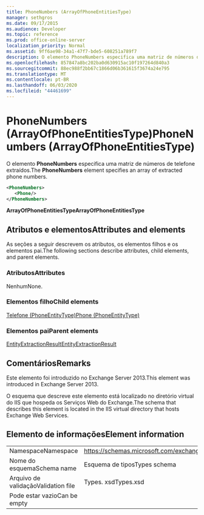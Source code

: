 ```yaml
---
title: PhoneNumbers (ArrayOfPhoneEntitiesType)
manager: sethgros
ms.date: 09/17/2015
ms.audience: Developer
ms.topic: reference
ms.prod: office-online-server
localization_priority: Normal
ms.assetid: 9ff6ae98-34a1-47f7-bde5-608251a789f7
description: O elemento PhoneNumbers especifica uma matriz de números de telefone extraídos.
ms.openlocfilehash: 857847a8bc202ba0d630915ac10f197264d840a3
ms.sourcegitcommit: 88ec988f2bb67c1866d06b361615f3674a24e795
ms.translationtype: MT
ms.contentlocale: pt-BR
ms.lasthandoff: 06/03/2020
ms.locfileid: "44461699"
---
```

# <a name="phonenumbers-arrayofphoneentitiestype"></a><span data-ttu-id="abd67-103">PhoneNumbers (ArrayOfPhoneEntitiesType)</span><span class="sxs-lookup"><span data-stu-id="abd67-103">PhoneNumbers (ArrayOfPhoneEntitiesType)</span></span>

<span data-ttu-id="abd67-104">O elemento **PhoneNumbers** especifica uma matriz de números de telefone extraídos.</span><span class="sxs-lookup"><span data-stu-id="abd67-104">The **PhoneNumbers** element specifies an array of extracted phone numbers.</span></span> 
  
```XML
<PhoneNumbers>
   <Phone/>
</PhoneNumbers>
```

 <span data-ttu-id="abd67-105">**ArrayOfPhoneEntitiesType**</span><span class="sxs-lookup"><span data-stu-id="abd67-105">**ArrayOfPhoneEntitiesType**</span></span>
## <a name="attributes-and-elements"></a><span data-ttu-id="abd67-106">Atributos e elementos</span><span class="sxs-lookup"><span data-stu-id="abd67-106">Attributes and elements</span></span>

<span data-ttu-id="abd67-107">As seções a seguir descrevem os atributos, os elementos filhos e os elementos pai.</span><span class="sxs-lookup"><span data-stu-id="abd67-107">The following sections describe attributes, child elements, and parent elements.</span></span>
  
### <a name="attributes"></a><span data-ttu-id="abd67-108">Atributos</span><span class="sxs-lookup"><span data-stu-id="abd67-108">Attributes</span></span>

<span data-ttu-id="abd67-109">Nenhum</span><span class="sxs-lookup"><span data-stu-id="abd67-109">None.</span></span>
  
### <a name="child-elements"></a><span data-ttu-id="abd67-110">Elementos filho</span><span class="sxs-lookup"><span data-stu-id="abd67-110">Child elements</span></span>

[<span data-ttu-id="abd67-111">Telefone (PhoneEntityType)</span><span class="sxs-lookup"><span data-stu-id="abd67-111">Phone (PhoneEntityType)</span></span>](phone-phoneentitytype.md)
  
### <a name="parent-elements"></a><span data-ttu-id="abd67-112">Elementos pai</span><span class="sxs-lookup"><span data-stu-id="abd67-112">Parent elements</span></span>

[<span data-ttu-id="abd67-113">EntityExtractionResult</span><span class="sxs-lookup"><span data-stu-id="abd67-113">EntityExtractionResult</span></span>](entityextractionresult.md)
  
## <a name="remarks"></a><span data-ttu-id="abd67-114">Comentários</span><span class="sxs-lookup"><span data-stu-id="abd67-114">Remarks</span></span>

<span data-ttu-id="abd67-115">Este elemento foi introduzido no Exchange Server 2013.</span><span class="sxs-lookup"><span data-stu-id="abd67-115">This element was introduced in Exchange Server 2013.</span></span>
  
<span data-ttu-id="abd67-116">O esquema que descreve este elemento está localizado no diretório virtual do IIS que hospeda os Serviços Web do Exchange.</span><span class="sxs-lookup"><span data-stu-id="abd67-116">The schema that describes this element is located in the IIS virtual directory that hosts Exchange Web Services.</span></span>
  
## <a name="element-information"></a><span data-ttu-id="abd67-117">Elemento de informações</span><span class="sxs-lookup"><span data-stu-id="abd67-117">Element information</span></span>

|||
|:-----|:-----|
|<span data-ttu-id="abd67-118">Namespace</span><span class="sxs-lookup"><span data-stu-id="abd67-118">Namespace</span></span>  <br/> |https://schemas.microsoft.com/exchange/services/2006/types  <br/> |
|<span data-ttu-id="abd67-119">Nome do esquema</span><span class="sxs-lookup"><span data-stu-id="abd67-119">Schema name</span></span>  <br/> |<span data-ttu-id="abd67-120">Esquema de tipos</span><span class="sxs-lookup"><span data-stu-id="abd67-120">Types schema</span></span>  <br/> |
|<span data-ttu-id="abd67-121">Arquivo de validação</span><span class="sxs-lookup"><span data-stu-id="abd67-121">Validation file</span></span>  <br/> |<span data-ttu-id="abd67-122">Types. xsd</span><span class="sxs-lookup"><span data-stu-id="abd67-122">Types.xsd</span></span>  <br/> |
|<span data-ttu-id="abd67-123">Pode estar vazio</span><span class="sxs-lookup"><span data-stu-id="abd67-123">Can be empty</span></span>  <br/> ||
   

